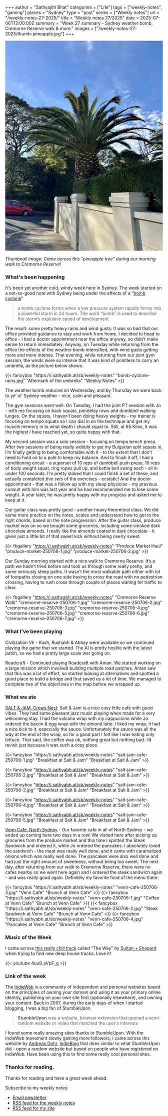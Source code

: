 +++
author = "Sathyajith Bhat"
categories = ["Life"]
tags = ["weekly-notes", "gaming"]
places = "Sydney"
type = "post"
series = ["Weekly notes"]
url = "/weekly-notes-27-2025/"
title = "Weekly notes 27/2025"
date = 2025-07-06T12:00:00Z
summary = "Week 27 summary - Sydney weather bomb, Cremorne Reserve walk & more."
images = ["/weekly-notes-27-2025/thumb-pineapple.jpg"]
+++

![](thumb-pineapple.jpg)

_Thumbnail image: Came across this "pineapple tree" during our morning walk to Cremorne Reserve!_

### What's been happening

It's been yet another cold, windy week here in Sydney. The week started on a not-so-good note with Sydney being under the effects of a “[bomb cyclone](https://en.wikipedia.org/wiki/Explosive_cyclogenesis)”

> a bomb cyclone forms when a low pressure system rapidly forms into a powerful storm in 24 hours. The word “bomb” is used to describe the storm’s explosive speed of development.
  
The result: some pretty heavy rains and wind gusts. It was so bad that our office provided guidance to stay and work from home. I decided to head to office - I had a doctor appointment near the office anyway, so didn’t make sense to return immediately. Anyway, on Tuesday while returning from the office the effects of the weather bomb intensified, with wind gusts getting more and more intense. That evening, while returning from our joint gym session, the winds were so intense that it was kind of pointless to carry an umbrella, as the picture below shows. 


<div class="masonry-gallery">
  {{< fancybox "https://i.sathyabh.at/sb/weekly-notes" "bomb-cyclone-rains.jpg" "Aftermath of the umbrella" "Weekly Notes" >}} 
</div>


The weather bomb reduced on Wednesday, and by Thursday we were back to ye’ ol’ Sydney weather - nice, calm and pleasant.

The gym sessions went well. On Tuesday, I had the joint PT session with Jo - with me focusing on back squats, pendelay rows and dumbbell walking lunges. On the squats, I haven’t been doing heavy weights - my trainer is focusing on tempo squats so I can dial in on the technique and get my muscle memory in to what depth I should squat to. Still, at 65 Kilos, it was the highest I have reached yet, so quite happy with that. 

My second session was a solo session - focusing on tempo bench press. After two sessions of being really wobbly to get my Bulgarian split squats in, I’m finally getting to being comfortable with it - to the extent that I don’t need to hold on to a pole to keep my balance. And to finish it off, I had a conditioning circuit - a superset of 10 reps of dumbbell push press, 10 reps of body weight squat, ring ropes pull up, and kettle bell swing each - all in under 100 seconds. I’m pretty stoked that I could finish a set of these, and actually completed *five sets* of the exercises - ecstatic! And the doctor appointment - that was a follow up with my sleep physician - my previous consult with him was last year and he had recommended me to lose some weight. A year later, he was pretty happy with my progress and asked me to keep at it.

Our guitar class was pretty good - another heavy theoretical class. We did some more practice on the notes, scales and understand how to get to the right chords, based on the note progression. After the guitar class, produce market was on so we bought some groceries, including some smoked dark chocolate almonds. I really like the almonds coated in dark chocolate - it gives just a little bit of that sweet kick without being overly sweet.

 
{{< fbgallery "https://i.sathyabh.at/sb/weekly-notes" "Produce Market Haul" "produce-market-250706-1.jpg" "produce-market-250706-2.jpg" >}}

Our Sunday morning started with a nice walk to Cremorne Reserve. It’s a path we hadn’t tried before and took us through some really pretty, and some seriously steep paths. It wasn’t the most walkable path either with lot of footpaths closing on one side having to cross the road with no pedestrian crossing, having to rush cross through couple of places waiting for traffic to clear. 

<div class="strava-embed-placeholder" data-embed-type="activity" data-embed-id="15019910841" data-style="standard" data-from-embed="false"></div><script src="https://strava-embeds.com/embed.js"></script>


{{< fbgallery "https://i.sathyabh.at/sb/weekly-notes" "Cremorne Reserve Walk" "cremorne-reserve-250706-1.jpg" "cremorne-reserve-250706-2.jpg" "cremorne-reserve-250706-3.jpg" "cremorne-reserve-250706-4.jpg" "cremorne-reserve-250706-5.jpg" "cremorne-reserve-250706-6.jpg" "cremorne-reserve-250706-7.jpg" >}}


### What I've been playing

Civilization VII - Kush, Rushabh & Abhay were available so we continued playing the game that we started. The AI is pretty hostile with the latest patch, so we had a pretty large scale war going on. 

Roadcraft - Continued playing Roadcraft with Aman. We started working on a large mission which involved building multiple road patches. Aman saw that this was a lot of effort, so started looking at alternatives and spotted a good place to build a bridge and that saved us a lot of time. We managed to complete two of the objectives in the map before we wrapped up.
  

### What we ate

[SALT & JAM, Crows Nest](https://maps.app.goo.gl/b6PFL6wJAydsSWC88): Salt & Jam is a nice cosy little cafe with good vibes. They had some pleasant jazz music playing when made for a very welcoming stay. I had the volcano wrap with my cappuccino while Jo ordered the bacon & egg wrap with the almond latte. I liked my wrap, it had a nice kick to it, especially the sauce. Unfortunately the sauce was all the way at the end of the wrap, so for a good part I felt like I was eating only lettuce. That said, the coffee was ok, nothing great but nothing bad. I’d revisit just because it was such a cosy place.

<div class="masonry-gallery">
  {{< fancybox "https://i.sathyabh.at/sb/weekly-notes" "salt-jam-cafe-250706-1.jpg" "Breakfast at Salt & Jam" "Breakfast at Salt & Jam" >}} 

  {{< fancybox "https://i.sathyabh.at/sb/weekly-notes" "salt-jam-cafe-250706-2.jpg" "Breakfast at Salt & Jam" "Breakfast at Salt & Jam" >}} 

  {{< fancybox "https://i.sathyabh.at/sb/weekly-notes" "salt-jam-cafe-250706-3.jpg" "Breakfast at Salt & Jam" "Breakfast at Salt & Jam" >}} 

  {{< fancybox "https://i.sathyabh.at/sb/weekly-notes" "salt-jam-cafe-250706-4.jpg" "Breakfast at Salt & Jam" "Breakfast at Salt & Jam" >}} 

  {{< fancybox "https://i.sathyabh.at/sb/weekly-notes" "salt-jam-cafe-250706-5.jpg" "Breakfast at Salt & Jam" "Breakfast at Salt & Jam" >}} 

</div>


[Venn Cafe, North Sydney](https://maps.app.goo.gl/K3R3Sv7CdzC1wwEcA) - Our favorite cafe in all of North Sydney - we ended up coming here two days in a row! We visited here after picking up groceries from the produce market and this time I spotted the Steak Sandwich and ordered it, while Jo ordered the pancakes. I absolutely loved the sandwich - the meat was really well done, and it came with caramalized onions which was really well done. The pancakes were also well done and had just the right amount of sweetness, without being too sweet. The next day, after returning from our walk to Cremorne Reserve, there were no cafes nearby so we went here again and I ordered the steak sandwich again - and was really good again. Definitely my favorite food of the menu there.

<div class="masonry-gallery">
  {{< fancybox "https://i.sathyabh.at/sb/weekly-notes" "venn-cafe-250706-3.jpg" "Venn Cafe" "Brunch at Venn Cafe" >}} 
  {{< fancybox "https://i.sathyabh.at/sb/weekly-notes" "venn-cafe-250706-1.jpg" "Coffee at Venn Cafe" "Brunch at Venn Cafe" >}} 
  {{< fancybox "https://i.sathyabh.at/sb/weekly-notes" "venn-cafe-250706-2.jpg" "Steak Sandwich at Venn Cafe" "Brunch at Venn Cafe" >}} 
  {{< fancybox "https://i.sathyabh.at/sb/weekly-notes" "venn-cafe-250706-4.jpg" "Pancakes at Venn Cafe" "Brunch at Venn Cafe" >}} 
</div>


### Music of the Week

I came across [this really chill track](https://www.youtube.com/watch?v=4uu9_sVpF_g) called “The Way” by [Sultan + Shepard](https://en.wikipedia.org/wiki/Sultan_%26_Shepard) when trying to find new deep house tracks. Love it! 

{{< youtube 4uu9_sVpF_g >}}


### Link of the week

The [IndieWeb](https://indieweb.org/) is a community of independent and personal websites based on the principles of owning your domain and using it as your primary online identity, publishing on your own site first (optionally elsewhere), and owning your content. Back in 2007, during the early days of when I started blogging, I was a big fan of StumbleUpon

> **StumbleUpon** was a website, browser extension that opened a semi-random website or video that matched the user's interests

I found some really amazing sites thanks to StumbleUpon. With the IndieWeb movement slowly gaining more followers, I came across this website by [Andreas Gohr](https://www.splitbrain.org), [IndieBlog](https://indieblog.page/) that does similar to what StumbleUpon did - open a random website but based on people who have registered on IndieWeb. Have been using this to find some really cool personal sites. 

### Thanks for reading.
Thanks for reading and have a great week ahead. 

Subscribe to my weekly notes:
- [Email newsletter](https://sathyabhat.substack.com/)
- [RSS feed for the weekly notes](https://sathyabh.at/series/weekly-notes/index.xml)
- [RSS feed for my site](https://sathyabh.at/index.xml)
